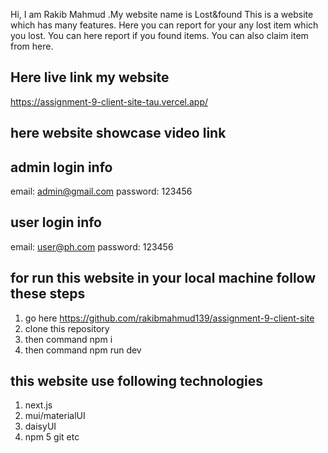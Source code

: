 Hi, I am Rakib Mahmud .My website name is Lost&found This is a website which has many features. Here you can report for your any lost item which you lost. You can here report if you found items. You can also claim item from here.

## Here live link my website

https://assignment-9-client-site-tau.vercel.app/

## here website showcase video link

## admin login info

email: admin@gmail.com
password: 123456

## user login info

email: user@ph.com
password: 123456

## for run this website in your local machine follow these steps

1. go here https://github.com/rakibmahmud139/assignment-9-client-site
2. clone this repository
3. then command npm i
4. then command npm run dev

## this website use following technologies

1. next.js
2. mui/materialUI
3. daisyUI
4. npm
   5 git etc
